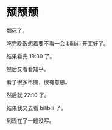# 颓颓颓

颓死了。

吃完晚饭想着要不看一会 bilibili 开工好了。

结果看完 19:30 了。

然后又看看知乎。

看了很多弔图，很有意思。

然后就 22:10 了。

结果我又去看 bilibili 了。

到现在了一题没写。